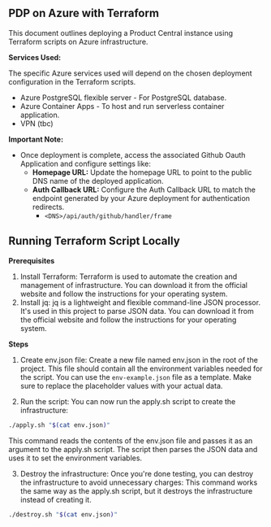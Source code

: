## PDP on Azure with Terraform

This document outlines deploying a Product Central instance using Terraform scripts on Azure infrastructure. 

**Services Used:**

The specific Azure services used will depend on the chosen deployment configuration in the Terraform scripts.

* Azure PostgreSQL flexible server - For PostgreSQL database.
* Azure Container Apps - To host and run serverless container application.
* VPN (tbc)

**Important Note:**
* Once deployment is complete, access the associated Github Oauth Application  and configure settings like:
    * **Homepage URL:** Update the homepage URL to point to the public DNS name of the deployed application.
    * **Auth Callback URL:** Configure the Auth Callback URL to match the endpoint generated by your Azure deployment for authentication redirects.
        - `<DNS>/api/auth/github/handler/frame`


## Running Terraform Script Locally

**Prerequisites**

1. Install Terraform: Terraform is used to automate the creation and management of infrastructure. You can download it from the official website and follow the instructions for your operating system.
2. Install jq: jq is a lightweight and flexible command-line JSON processor. It's used in this project to parse JSON data. You can download it from the official website and follow the instructions for your operating system.

**Steps**

1. Create env.json file: Create a new file named env.json in the root of the project. This file should contain all the environment variables needed for the script. You can use the `env-example.json` file as a template. Make sure to replace the placeholder values with your actual data.

2. Run the script: You can now run the apply.sh script to create the infrastructure:

```sh
./apply.sh "$(cat env.json)"
```

This command reads the contents of the env.json file and passes it as an argument to the apply.sh script. The script then parses the JSON data and uses it to set the environment variables.

3. Destroy the infrastructure: Once you're done testing, you can destroy the infrastructure to avoid unnecessary charges:
This command works the same way as the apply.sh script, but it destroys the infrastructure instead of creating it.

```sh
./destroy.sh "$(cat env.json)"
```